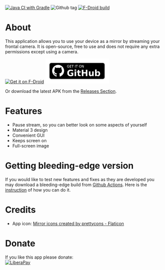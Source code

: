[![Java CI with Gradle](https://github.com/Andrewerr/Mirror/actions/workflows/gradle.yml/badge.svg)](https://github.com/Andrewerr/Mirror/actions/workflows/gradle.yml)
![Github tag](https://img.shields.io/github/v/tag/Andrewerr/Mirror?logo=github)
[![F-Droid build](https://img.shields.io/f-droid/v/com.polar.mirror.svg?logo=f-droid)](https://f-droid.org/wiki/page/com.polar.mirror/lastbuild)
# About
This application allows you to use your device as a mirror by streaming your frontal camera. It is open-source, free to use and does not require any extra permissions except 
using a camera.

[<img src="https://fdroid.gitlab.io/artwork/badge/get-it-on.png"
     alt="Get it on F-Droid"
     height="80">](https://f-droid.org/packages/com.polar.mirror/)
[<img src="https://raw.githubusercontent.com/deckerst/common/main/assets/get-it-on-github.png"
     alt="Get it on Github"
     height="80">](https://github.com/Andrewerr/Mirror/releases)

Or download the latest APK from the [Releases Section](https://github.com/Andrewerr/Mirror/releases/latest).

# Features
* Pause stream, so you can better look on some aspects of yourself
* Material 3 design
* Convenient GUI
* Keeps screen on
* Full-screen image

# Getting bleeding-edge version
If you would like to test new features and fixes as they are developed you may download a bleeding-edge build from [Github Actions](https://github.com/Andrewerr/Mirror/actions). Here is the [instruction](https://docs.github.com/en/actions/managing-workflow-runs/downloading-workflow-artifacts) of how you can do it. 

# Credits
* App icon: <a href="https://www.flaticon.com/free-icons/mirror" title="mirror icons">Mirror icons created by prettycons - Flaticon</a>

# Donate
If you like this app please donate:<br>
[![LiberaPay](https://liberapay.com/assets/widgets/donate.svg)](https://liberapay.com/Andrewerr/donate)
